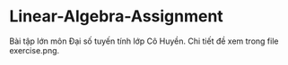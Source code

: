 # Linear-Algebra-Assignment

Bài tập lớn môn Đại số tuyến tính lớp Cô Huyền. Chi tiết đề xem trong file exercise.png.
